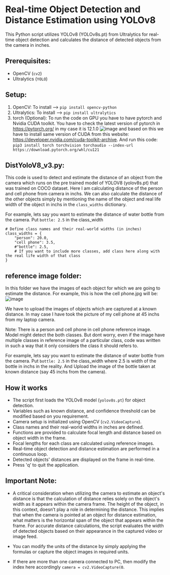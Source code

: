 # Real-time Object Detection and Distance Estimation using YOLOv8
This Python script utilizes YOLOv8 (YOLOv8s.pt) from Ultralytics for real-time object detection and calculates the distance of detected objects from the camera in inches.

## Prerequisites:
- OpenCV (`cv2`)
- Ultralytics (`YOLO`)

## Setup:
1. OpenCV: To install --> ```pip install opencv-python```
2. Ultralytics: To install --> ```pip install ultralytics```
3. torch (Optional): To run the code on GPU you have to have pytorch and Nvidia CUDA toolkit. You have to check the latest version of pytorch in https://pytorch.org/ in my case it is 12.1.0
![image](https://github.com/SpawnedNPC/DistanceEstimationYoloV8/assets/125773427/d08d34d1-3d93-4f69-bf82-535cbac9efde) and based on this we have to install same version of CUDA from this website:
 https://developer.nvidia.com/cuda-toolkit-archive. And run this code: ``` pip3 install torch torchvision torchaudio --index-url https://download.pytorch.org/whl/cu121 ```

## DistYoloV8_v3.py:
This code is used to detect and estimate the distance of an object from the camera which runs on the pre trained model of YOLOV8 (yolov8s.pt) that was trained on COCO dataset.
Here I am calculating distance of the person and cell phone from camera in inchs. We can also calculate the distance of the other objects simply by mentioning the name of the object and real life width of the object in inchs in the ```class_widths``` dictionary.

For example, lets say you want to estimate the distance of water bottle from the camera. Put ```bottle: 2.5``` in the class_width

```
# Define class names and their real-world widths (in inches)
class_widths = {
    "person": 20.0,
    "cell phone": 3.5,
    #"bottle": 2.5,
    # If you want to include more classes, add class here along with the real life width of that class
}
```

## reference image folder:
In this folder we have the images of each object for which we are going to estimate the distance. For example, this is how the cell phone.jpg will be:
![image](https://github.com/SpawnedNPC/DistanceEstimationYoloV8/assets/125773427/42985c42-cdb6-4ae7-bf0d-d78e855b5d51)

We have to upload the images of objects which are captured at a known distance. In may case I have took the picture of my cell phone at 45 inchs from my laptop camera.

Note: There is a person and cell phone in cell phone reference image. Model might detect the both classes. But dont worry, even if the image have multiple classes in reference image of a particular class, code was written in such a way that it only considers the class it should refers to.

For example, lets say you want to estimate the distance of water bottle from the camera. Put ```bottle: 2.5``` in the class_width where 2.5 is width of the bottle in inchs in the reality. And Upload the image of the bottle taken at known distance (say 45 inchs from the camera).


## How it works
- The script first loads the YOLOv8 model (`yolov8s.pt`) for object detection.
- Variables such as known distance, and confidence threshold can be modified based on you requirement.
- Camera setup is initialized using OpenCV (`cv2.VideoCapture`).
- Class names and their real-world widths in inches are defined.
- Functions are provided to calculate focal length and distance based on object width in the frame.
- Focal lengths for each class are calculated using reference images.
- Real-time object detection and distance estimation are performed in a continuous loop.
- Detected objects' distances are displayed on the frame in real-time.
- Press 'q' to quit the application.

## Important Note:
- A critical consideration when utilizing the camera to estimate an object's distance is that the calculation of distance relies solely on the object's width as it appears within the camera frame. The height of the object, in this context, doesn’t play a role in determining the distance. This implies that when the camera is pointed at an object for distance estimation, what matters is the horizontal span of the object that appears within the frame. For accurate distance calculations, the script evaluates the width of detected objects based on their appearance in the captured video or image feed.
  
- You can modify the units of the distance by simply applying the formulas or capture the object images in required units.
- If there are more than one camera connected to PC, then modify the index here accordingly ```camera = cv2.VideoCapture(0```.
  

